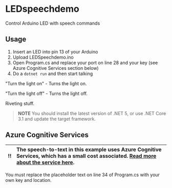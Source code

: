 # LEDspeechdemo
Control Arduino LED with speech commands

## Usage 

1. Insert an LED into pin 13 of your Arduino
2. Upload LEDSpeechdemo.ino
3. Open Program.cs and replace your port on line 28 and your key (see Azure Cognitive Services section below)
4. Do a `dotnet run` and then start talking

"Turn the light on" - Turns the light on.

"Turn the light off" - Turns the light off.

Riveting stuff.

> **NOTE**
> You should install the latest version of .NET 5, or use .NET Core 3.1 and update the target framework.

## Azure Cognitive Services

:bangbang: |  The speech-to-text in this example uses Azure Cognitive Services, which has a small cost associated. [Read more about the service here](https://azure.microsoft.com/en-us/services/cognitive-services/).
:---: | :---

You must replace the placeholder text on line 34 of Program.cs with your own key and location.